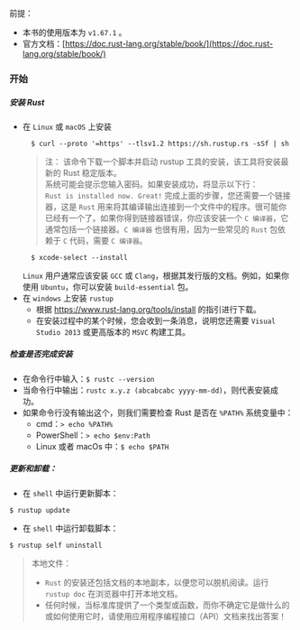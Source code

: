 前提：

- 本书的使用版本为 `v1.67.1` 。
- 官方文档：[https://doc.rust-lang.org/stable/book/](https://doc.rust-lang.org/stable/book/)

### 开始

##### 安装 Rust

- 在 `Linux` 或 `macOS` 上安装
  ```shell
    $ curl --proto '=https' --tlsv1.2 https://sh.rustup.rs -sSf | sh
  ```
  > 注：
  > 该命令下载一个脚本并启动 rustup 工具的安装，该工具将安装最新的 Rust 稳定版本。  
  > 系统可能会提示您输入密码。如果安装成功，将显示以下行：  
  > `Rust is installed now. Great!`
  > 完成上面的步骤，您还需要一个链接器，这是 `Rust` 用来将其编译输出连接到一个文件中的程序。很可能你已经有一个了。如果你得到链接器错误，你应该安装一个 `C 编译器`，它通常包括一个链接器。`C 编译器` 也很有用，因为一些常见的 `Rust` 包依赖于 `C` 代码，需要 `C 编译器`。
  ```shell
    $ xcode-select --install
  ```
  `Linux` 用户通常应该安装 `GCC` 或 `Clang`，根据其发行版的文档。例如，如果你使用 `Ubuntu`，你可以安装 `build-essential` 包。
- 在 `windows` 上安装 `rustup`
  - 根据 https://www.rust-lang.org/tools/install 的指引进行下载。
  - 在安装过程中的某个时候，您会收到一条消息，说明您还需要 `Visual Studio 2013` 或更高版本的 `MSVC` 构建工具。

##### 检查是否完成安装

- 在命令行中输入：`$ rustc --version`
- 当命令行中输出：`rustc x.y.z (abcabcabc yyyy-mm-dd)`，则代表安装成功。
- 如果命令行没有输出这个，则我们需要检查 Rust 是否在 `%PATH%` 系统变量中：
  - cmd：`> echo %PATH%`
  - PowerShell：`> echo $env:Path`
  - Linux 或者 macOs 中：`$ echo $PATH`

##### 更新和卸载：

- 在 `shell` 中运行更新脚本：

```shell
$ rustup update
```

- 在 `shell` 中运行卸载脚本：

```shell
$ rustup self uninstall
```

> 本地文件：
>
> - `Rust` 的安装还包括文档的本地副本，以便您可以脱机阅读。运行 `rustup doc` 在浏览器中打开本地文档。
> - 任何时候，当标准库提供了一个类型或函数，而你不确定它是做什么的或如何使用它时，请使用应用程序编程接口（API）文档来找出答案！
